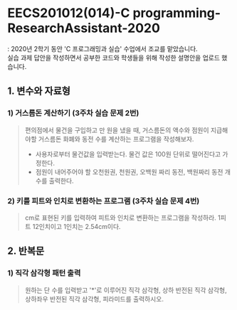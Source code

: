 # EECS201012(014)-C programming-ResearchAssistant-2020
: 2020년 2학기 동안 'C 프로그래밍과 실습' 수업에서 조교를 맡았습니다.  
실습 과제 답안을 작성하면서 공부한 코드와 학생들을 위해 작성한 설명안을 업로드 했습니다.


## 1. 변수와 자료형
### 1) 거스름돈 계산하기 (3주차 실습 문제 2번)
> 편의점에서 물건을 구입하고 만 원을 냈을 때, 거스름돈의 액수와 점원이 지급해야할 거스름돈 화폐와 동전 수를 계산하는 프로그램을 작성해보자.
> * 사용자로부터 물건값을 입력받는다. 물건 값은 100원 단위로 떨어진다고 가정한다.
> * 점원이 내어주어야 할 오천원권, 천원권, 오백원 짜리 동전, 백원짜리 동전 개수를 출력한다.  
  
### 2) 키를 피트와 인치로 변환하는 프로그램 (3주차 실습 문제 4번)
> cm로 표현된 키를 입력하여 피트와 인치로 변환하는 프로그램을 작성하라. 1피트 12인치이고 1인치는 2.54cm이다.



## 2. 반복문
### 1) 직각 삼각형 패턴 출력
> 원하는 단 수를 입력받고 '*'로 이루어진 직각 삼각형, 상하 반전된 직각 삼각형, 상하좌우 반전된 직각 삼각형, 피라미드를 출력하시오.






